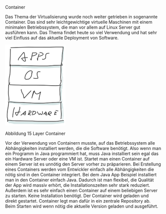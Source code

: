 Container

Das Thema der Virtualisierung wurde noch weiter getrieben in sogenannte Container. Das sind sehr leichtgewichtige virtuelle Maschinen mit einem minimalen Betriebssystem, die man vor allem auf Linux Server gut ausführen kann. Das Thema findet heute so viel Verwendung und hat sehr viel Einfluss auf das aktuelle Deployment von Software.

![](/Pictures/image022.png)

Abbildung 15 Layer Container

Vor der Verwendung von Containern musste, auf das Betriebssystem alle Abhängigkeiten installiert werden, die die Software benötigt. Also wenn man ein Programm in Java programmiert hat, muss Java installiert sein egal das ein Hardware Server oder eine VM ist. Startet man einen Container auf einem Server ist es unnötig den Server vorher zu präparieren. Bei Erstellung eines Containers werden vom Entwickler einfach alle Abhängigkeiten die nötig sind in den Container integriert. Bei dem Java App Beispiel installiert man in den Container einfach Java. Dadurch ist man flexibel, die Qualität der App wird massiv erhört, die Installationszeiten sehr stark reduziert. Außerdem ist es sehr einfach einen Container auf einem beliebigen Server zu starten. Keine Installation benötigt. Der Container wird geladen und direkt gestartet. Container legt man dafür in ein zentrale Repository ab. Beim Starten wird wenn nötig die aktuelle Version geladen und ausgeführt.